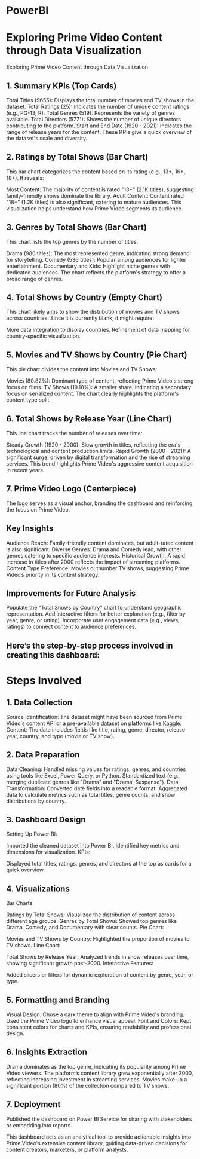 # PowerBI
# Exploring Prime Video Content through Data Visualization
Exploring Prime Video Content through Data Visualization

## 1. Summary KPIs (Top Cards)
Total Titles (9655): Displays the total number of movies and TV shows in the dataset.
Total Ratings (25): Indicates the number of unique content ratings (e.g., PG-13, R).
Total Genres (519): Represents the variety of genres available.
Total Directors (5771): Shows the number of unique directors contributing to the platform.
Start and End Date (1920 - 2021): Indicates the range of release years for the content.
These KPIs give a quick overview of the dataset's scale and diversity.

## 2. Ratings by Total Shows (Bar Chart)
This bar chart categorizes the content based on its rating (e.g., 13+, 16+, 18+). It reveals:

Most Content: The majority of content is rated "13+" (2.1K titles), suggesting family-friendly shows dominate the library.
Adult Content: Content rated "18+" (1.2K titles) is also significant, catering to mature audiences.
This visualization helps understand how Prime Video segments its audience.

## 3. Genres by Total Shows (Bar Chart)
This chart lists the top genres by the number of titles:

Drama (986 titles): The most represented genre, indicating strong demand for storytelling.
Comedy (536 titles): Popular among audiences for lighter entertainment.
Documentary and Kids: Highlight niche genres with dedicated audiences.
The chart reflects the platform's strategy to offer a broad range of genres.

## 4. Total Shows by Country (Empty Chart)
This chart likely aims to show the distribution of movies and TV shows across countries. Since it is currently blank, it might require:

More data integration to display countries.
Refinement of data mapping for country-specific visualization.
## 5. Movies and TV Shows by Country (Pie Chart)
This pie chart divides the content into Movies and TV Shows:

Movies (80.82%): Dominant type of content, reflecting Prime Video's strong focus on films.
TV Shows (19.18%): A smaller share, indicating a secondary focus on serialized content.
The chart clearly highlights the platform's content type split.

## 6. Total Shows by Release Year (Line Chart)
This line chart tracks the number of releases over time:

Steady Growth (1920 - 2000): Slow growth in titles, reflecting the era's technological and content production limits.
Rapid Growth (2000 - 2021): A significant surge, driven by digital transformation and the rise of streaming services.
This trend highlights Prime Video's aggressive content acquisition in recent years.

## 7. Prime Video Logo (Centerpiece)
The logo serves as a visual anchor, branding the dashboard and reinforcing the focus on Prime Video.

## Key Insights
Audience Reach: Family-friendly content dominates, but adult-rated content is also significant.
Diverse Genres: Drama and Comedy lead, with other genres catering to specific audience interests.
Historical Growth: A rapid increase in titles after 2000 reflects the impact of streaming platforms.
Content Type Preference: Movies outnumber TV shows, suggesting Prime Video’s priority in its content strategy.
## Improvements for Future Analysis
Populate the "Total Shows by Country" chart to understand geographic representation.
Add interactive filters for better exploration (e.g., filter by year, genre, or rating).
Incorporate user engagement data (e.g., views, ratings) to connect content to audience preferences.

## Here’s the step-by-step process involved in creating this dashboard:
# Steps Involved
## 1. Data Collection
Source Identification: The dataset might have been sourced from Prime Video's content API or a pre-available dataset on platforms like Kaggle.
Content: The data includes fields like title, rating, genre, director, release year, country, and type (movie or TV show).
## 2. Data Preparation
Data Cleaning:
Handled missing values for ratings, genres, and countries using tools like Excel, Power Query, or Python.
Standardized text (e.g., merging duplicate genres like "Drama" and "Drama, Suspense").
Data Transformation:
Converted date fields into a readable format.
Aggregated data to calculate metrics such as total titles, genre counts, and show distributions by country.
## 3. Dashboard Design
Setting Up Power BI:

Imported the cleaned dataset into Power BI.
Identified key metrics and dimensions for visualization.
KPIs:

Displayed total titles, ratings, genres, and directors at the top as cards for a quick overview.
## 4. Visualizations
Bar Charts:

Ratings by Total Shows: Visualized the distribution of content across different age groups.
Genres by Total Shows: Showed top genres like Drama, Comedy, and Documentary with clear counts.
Pie Chart:

Movies and TV Shows by Country: Highlighted the proportion of movies to TV shows.
Line Chart:

Total Shows by Release Year: Analyzed trends in show releases over time, showing significant growth post-2000.
Interactive Features:

Added slicers or filters for dynamic exploration of content by genre, year, or type.
## 5. Formatting and Branding
Visual Design:
Chose a dark theme to align with Prime Video's branding.
Used the Prime Video logo to enhance visual appeal.
Font and Colors:
Kept consistent colors for charts and KPIs, ensuring readability and professional design.
## 6. Insights Extraction
Drama dominates as the top genre, indicating its popularity among Prime Video viewers.
The platform’s content library grew exponentially after 2000, reflecting increasing investment in streaming services.
Movies make up a significant portion (80%) of the collection compared to TV shows.
## 7. Deployment
Published the dashboard on Power BI Service for sharing with stakeholders or embedding into reports.

This dashboard acts as an analytical tool to provide actionable insights into Prime Video's extensive content library, guiding data-driven decisions for content creators, marketers, or platform analysts.

